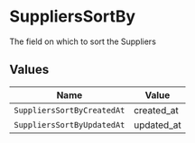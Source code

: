 # SuppliersSortBy

The field on which to sort the Suppliers


## Values

| Name                       | Value                      |
| -------------------------- | -------------------------- |
| `SuppliersSortByCreatedAt` | created_at                 |
| `SuppliersSortByUpdatedAt` | updated_at                 |